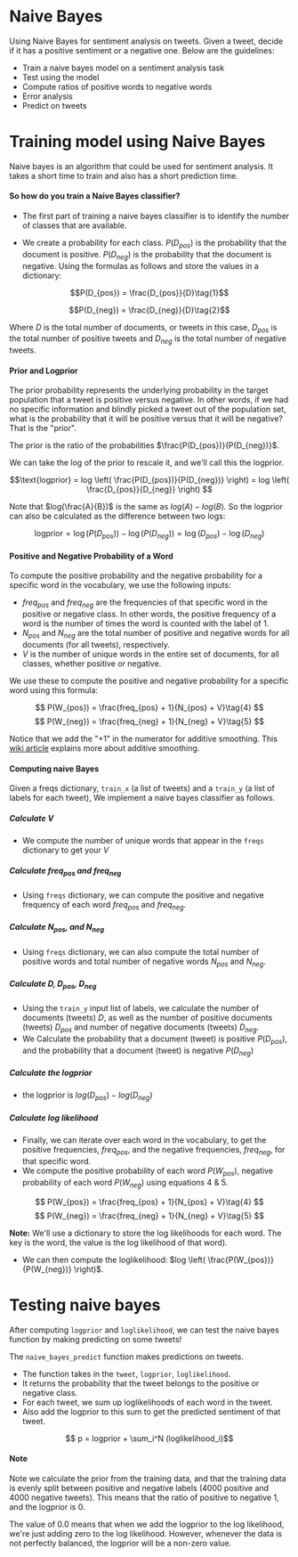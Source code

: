 # Naive Bayes

Using Naive Bayes for sentiment analysis on tweets. Given a tweet,  decide if it has a positive sentiment or a negative one. Below are the guidelines: 

* Train a naive bayes model on a sentiment analysis task
* Test using the model
* Compute ratios of positive words to negative words
* Error analysis
* Predict on tweets

# Training model using Naive Bayes

Naive bayes is an algorithm that could be used for sentiment analysis. It takes a short time to train and also has a short prediction time.

#### So how do you train a Naive Bayes classifier?
- The first part of training a naive bayes classifier is to identify the number of classes that are available.

- We create a probability for each class.
$P(D_{pos})$ is the probability that the document is positive.
$P(D_{neg})$ is the probability that the document is negative.
Using the formulas as follows and store the values in a dictionary:

$$P(D_{pos}) = \frac{D_{pos}}{D}\tag{1}$$

$$P(D_{neg}) = \frac{D_{neg}}{D}\tag{2}$$

Where $D$ is the total number of documents, or tweets in this case, $D_{pos}$ is the total number of positive tweets and $D_{neg}$ is the total number of negative tweets.

#### Prior and Logprior

The prior probability represents the underlying probability in the target population that a tweet is positive versus negative.  In other words, if we had no specific information and blindly picked a tweet out of the population set, what is the probability that it will be positive versus that it will be negative? That is the "prior".

The prior is the ratio of the probabilities $\frac{P(D_{pos})}{P(D_{neg})}$.

We can take the log of the prior to rescale it, and we'll call this the logprior.

$$\text{logprior} = log \left( \frac{P(D_{pos})}{P(D_{neg})} \right) = log \left( \frac{D_{pos}}{D_{neg}} \right) $$



Note that $log(\frac{A}{B})$ is the same as $log(A) - log(B)$.  So the logprior can also be calculated as the difference between two logs:

$$\text{logprior} = \log (P(D_{pos})) - \log (P(D_{neg})) = \log (D_{pos}) - \log (D_{neg})\tag{3}$$

#### Positive and Negative Probability of a Word
To compute the positive probability and the negative probability for a specific word in the vocabulary, we use the following inputs:

- $freq_{pos}$ and $freq_{neg}$ are the frequencies of that specific word in the positive or negative class. In other words, the positive frequency of a word is the number of times the word is counted with the label of 1.
- $N_{pos}$ and $N_{neg}$ are the total number of positive and negative words for all documents (for all tweets), respectively.
- $V$ is the number of unique words in the entire set of documents, for all classes, whether positive or negative.

We use these to compute the positive and negative probability for a specific word using this formula:

$$ P(W_{pos}) = \frac{freq_{pos} + 1}{N_{pos} + V}\tag{4} $$
$$ P(W_{neg}) = \frac{freq_{neg} + 1}{N_{neg} + V}\tag{5} $$

Notice that we add the "+1" in the numerator for additive smoothing.  This [wiki article](https://en.wikipedia.org/wiki/Additive_smoothing) explains more about additive smoothing.

#### Computing naive Bayes
Given a freqs dictionary, `train_x` (a list of tweets) and a `train_y` (a list of labels for each tweet), We implement a naive bayes classifier as follows.

##### Calculate $V$
- We compute the number of unique words that appear in the `freqs` dictionary to get your $V$ 

##### Calculate $freq_{pos}$ and $freq_{neg}$
- Using  `freqs` dictionary, we  can compute the positive and negative frequency of each word $freq_{pos}$ and $freq_{neg}$.

##### Calculate $N_{pos}$, and $N_{neg}$
- Using `freqs` dictionary, we can also compute the total number of positive words and total number of negative words $N_{pos}$ and $N_{neg}$.

##### Calculate $D$, $D_{pos}$, $D_{neg}$
- Using the `train_y` input list of labels, we calculate the number of documents (tweets) $D$, as well as the number of positive documents (tweets) $D_{pos}$ and number of negative documents (tweets) $D_{neg}$.
- We Calculate the probability that a document (tweet) is positive $P(D_{pos})$, and the probability that a document (tweet) is negative $P(D_{neg})$

##### Calculate the logprior
- the logprior is $log(D_{pos}) - log(D_{neg})$

##### Calculate log likelihood
- Finally, we  can iterate over each word in the vocabulary,  to get the positive frequencies, $freq_{pos}$, and the negative frequencies, $freq_{neg}$, for that specific word.
- We compute the positive probability of each word $P(W_{pos})$, negative probability of each word $P(W_{neg})$ using equations 4 & 5.

$$ P(W_{pos}) = \frac{freq_{pos} + 1}{N_{pos} + V}\tag{4} $$
$$ P(W_{neg}) = \frac{freq_{neg} + 1}{N_{neg} + V}\tag{5} $$

**Note:** We'll use a dictionary to store the log likelihoods for each word.  The key is the word, the value is the log likelihood of that word).

- We can then compute the loglikelihood: $log \left( \frac{P(W_{pos})}{P(W_{neg})} \right)$.

# Testing  naive bayes

After computing `logprior` and `loglikelihood`, we can test the naive bayes function by making predicting on some tweets!

The `naive_bayes_predict` function makes predictions on tweets.
* The function takes in the `tweet`, `logprior`, `loglikelihood`.
* It returns the probability that the tweet belongs to the positive or negative class.
* For each tweet, we sum up loglikelihoods of each word in the tweet.
* Also add the logprior to this sum to get the predicted sentiment of that tweet.

$$ p = logprior + \sum_i^N (loglikelihood_i)$$

#### Note
Note we calculate the prior from the training data, and that the training data is evenly split between positive and negative labels (4000 positive and 4000 negative tweets).  This means that the ratio of positive to negative 1, and the logprior is 0.

The value of 0.0 means that when we add the logprior to the log likelihood, we're just adding zero to the log likelihood.  However,  whenever the data is not perfectly balanced, the logprior will be a non-zero value.
